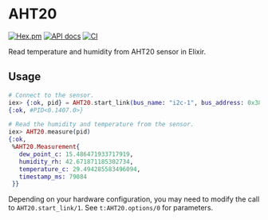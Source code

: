 # AHT20

[![Hex.pm](https://img.shields.io/hexpm/v/aht20.svg)](https://hex.pm/packages/aht20)
[![API docs](https://img.shields.io/hexpm/v/aht20.svg?label=docs)](https://hexdocs.pm/aht20)
[![CI](https://github.com/mnishiguchi/AHT20/workflows/CI/badge.svg)](https://github.com/mnishiguchi/AHT20/actions)

Read temperature and humidity from AHT20 sensor in Elixir.

## Usage

```elixir
# Connect to the sensor.
iex> {:ok, pid} = AHT20.start_link(bus_name: "i2c-1", bus_address: 0x38)
{:ok, #PID<0.1407.0>}

# Read the humidity and temperature from the sensor.
iex> AHT20.measure(pid)
{:ok,
 %AHT20.Measurement{
   dew_point_c: 15.486471933717919,
   humidity_rh: 42.671871185302734,
   temperature_c: 29.494285583496094,
   timestamp_ms: 79084
 }}
```

Depending on your hardware configuration, you may need to modify the call to
`AHT20.start_link/1`. See `t:AHT20.options/0` for parameters.
